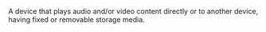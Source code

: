 A device that plays audio and/or video content directly or to another device, having fixed or removable storage media.